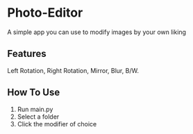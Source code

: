 # Photo-Editor
A simple app you can use to modify
images by your own liking

## Features
Left Rotation, Right Rotation, Mirror, Blur, B/W.

## How To Use
1. Run main.py
2. Select a folder
3. Click the modifier of choice
